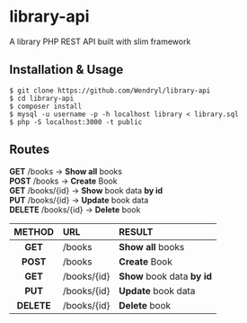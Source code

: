 # library-api
A library PHP REST API built with slim framework
## Installation & Usage
``$ git clone https://github.com/Wendryl/library-api``  
``$ cd library-api``  
``$ composer install``  
``$ mysql -u username -p -h localhost library < library.sql``  
``$ php -S localhost:3000 -t public``  

## Routes
**GET**    /books      -> **Show all** books  
**POST**   /books      -> **Create** Book   
**GET**    /books/{id} -> **Show** book data **by id**  
**PUT**    /books/{id} -> **Update** book data   
**DELETE** /books/{id} -> **Delete** book  

|**METHOD** |   **URL**   |    **RESULT**     |
|:---------:|:------------|:------------------|
|**GET**    | /books      | **Show all** books| 
|**POST**   |/books       |**Create** Book|   
|**GET**    |/books/{id}  |**Show** book data **by id**|  
|**PUT**    |/books/{id}  |**Update** book data   |
|**DELETE** |/books/{id}  |**Delete** book  |
